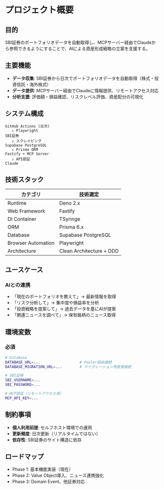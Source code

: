 # プロジェクト概要

## 目的

SBI証券のポートフォリオデータを自動取得し、MCPサーバー経由でClaudeから参照できるようにすることで、AIによる資産形成戦略の立案を支援する。

## 主要機能

- **データ収集**: SBI証券から日次でポートフォリオデータを自動取得（株式・投資信託・海外株式）
- **データ提供**: MCPサーバー経由でClaudeに情報提供、リモートアクセス対応
- **分析支援**: 評価額・損益確認、リスクレベル評価、資産配分の可視化

## システム構成

```
GitHub Actions (日次)
   ↓ Playwright
SBI証券
   ↓ スクレイピング
Supabase PostgreSQL
   ↓ Prisma ORM
Fastify + MCP Server
   ↓ API認証
Claude
```

## 技術スタック

| カテゴリ           | 技術選定                 |
| ------------------ | ------------------------ |
| Runtime            | Deno 2.x                 |
| Web Framework      | Fastify                  |
| DI Container       | TSyringe                 |
| ORM                | Prisma 6.x               |
| Database           | Supabase PostgreSQL      |
| Browser Automation | Playwright               |
| Architecture       | Clean Architecture + DDD |

## ユースケース

### AIとの連携

- 「現在のポートフォリオを教えて」→ 最新情報を取得
- 「リスク分析して」→ 集中度や損益率を分析
- 「投資戦略を提案して」→ 過去データを基にAIが提案
- 「関連ニュースを調べて」→ 保有銘柄のニュース取得

## 環境変数

### 必須

```bash
# Database
DATABASE_URL=...                  # Pooler経由接続
DATABASE_MIGRATION_URL=...        # マイグレーション用直接接続

# SBI証券
SBI_USERNAME=...
SBI_PASSWORD=...

# MCP認証（リモートアクセス用）
MCP_API_KEY=...
```

## 制約事項

- **個人利用前提**: セルフホスト環境での運用
- **更新頻度**: 日次更新（リアルタイムではない）
- **依存性**: SBI証券のサイト構造に依存

## ロードマップ

- Phase 1: 基本機能実装（現在）
- Phase 2: Value Object導入、ニュース連携強化
- Phase 3: Domain Event、他証券対応
